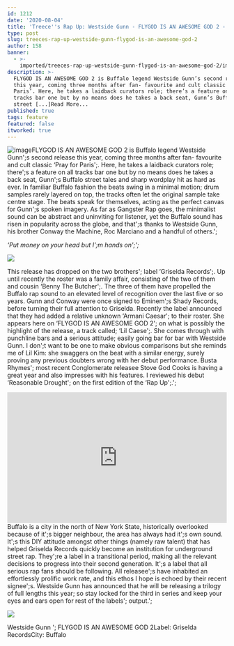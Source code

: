 ```yaml
---
id: 1212
date: '2020-08-04'
title: 'Treece''s Rap Up: Westside Gunn - FLYGOD IS AN AWESOME GOD 2 - Loose Lips'
type: post
slug: treeces-rap-up-westside-gunn-flygod-is-an-awesome-god-2
author: 158
banner:
  - >-
    imported/treeces-rap-up-westside-gunn-flygod-is-an-awesome-god-2/image1212.jpeg
description: >-
  FLYGOD IS AN AWESOME GOD 2 is Buffalo legend Westside Gunn’s second release
  this year, coming three months after fan- favourite and cult classic ‘Pray for
  Paris’. Here, he takes a laidback curators role; there’s a feature on all
  tracks bar one but by no means does he takes a back seat, Gunn’s Buffalo
  street [...]Read More...
published: true
tags: feature
featured: false
itworked: true
---
```

![image](../imported/treeces-rap-up-westside-gunn-flygod-is-an-awesome-god-2/image1212.jpeg)FLYGOD IS AN AWESOME GOD 2 is Buffalo legend Westside Gunn';s second release this year, coming three months after fan- favourite and cult classic ‘Pray for Paris';. Here, he takes a laidback curators role; there';s a feature on all tracks bar one but by no means does he takes a back seat, Gunn';s Buffalo street tales and sharp wordplay hit as hard as ever. In familiar Buffalo fashion the beats swing in a minimal motion; drum samples rarely layered on top, the tracks often let the original sample take centre stage. The beats speak for themselves, acting as the perfect canvas for Gunn';s spoken imagery. As far as Gangster Rap goes, the minimalist sound can be abstract and uninviting for listener, yet the Buffalo sound has risen in popularity across the globe, and that';s thanks to Westside Gunn, his brother Conway the Machine, Roc Marciano and a handful of others.';

_‘Put money on your head but I';m hands on';';_

![](/wp-content/uploads/live/img/wysiwyg/5f295999cf0b7.jpg)

This release has dropped on the two brothers'; label ‘Griselda Records';. Up until recently the roster was a family affair, consisting of the two of them and cousin ‘Benny The Butcher';. The three of them have propelled the Buffalo rap sound to an elevated level of recognition over the last five or so years. Gunn and Conway were once signed to Eminem';s Shady Records, before turning their full attention to Griselda. Recently the label announced that they had added a relative unknown ‘Armani Caesar'; to their roster. She appears here on ‘FLYGOD IS AN AWESOME GOD 2'; on what is possibly the highlight of the release, a track called; ‘Lil Caese';. She comes through with punchline bars and a serious attitude; easily going bar for bar with Westside Gunn. I don';t want to be one to make obvious comparisons but she reminds me of Lil Kim: she swaggers on the beat with a similar energy, surely proving any previous doubters wrong with her debut performance. Busta Rhymes'; most recent Conglomerate releasee Stove God Cooks is having a great year and also impresses with his features. I reviewed his debut ‘Reasonable Drought'; on the first edition of the ‘Rap Up';.';

[](https://www.youtube.com/watch?v=l8L8BVSkRpo)<iframe width='100%' height='300' scrolling='no' frameborder='no' allow='autoplay' src='http://www.youtube.com/embed/l8L8BVSkRpo?wmode=opaque'></iframe>Buffalo is a city in the north of New York State, historically overlooked because of it';s bigger neighbour, the area has always had it';s own sound. It';s this DIY attitude amongst other things (namely raw talent) that has helped Griselda Records quickly become an institution for underground street rap. They';re a label in a transitional period, making all the relevant decisions to progress into their second generation. It';s a label that all serious rap fans should be following. All releasee';s have inhabited an effortlessly prolific work rate, and this ethos I hope is echoed by their recent signee';s. Westside Gunn has announced that he will be releasing a trilogy of full lengths this year; so stay locked for the third in series and keep your eyes and ears open for rest of the labels'; output.';

![](/wp-content/uploads/live/img/wysiwyg/5f2959a312e44.jpg)

Westside Gunn '; FLYGOD IS AN AWESOME GOD 2Label: Griselda RecordsCity: Buffalo